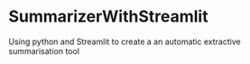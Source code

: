 # SummarizerWithStreamlit
Using python and Streamlit to create a an automatic extractive summarisation tool
